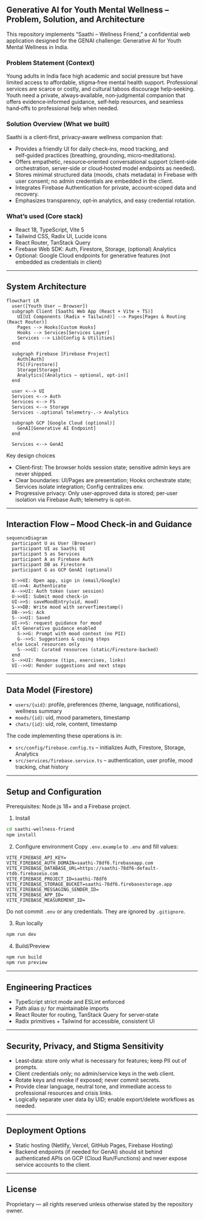 ## Generative AI for Youth Mental Wellness – Problem, Solution, and Architecture

This repository implements “Saathi – Wellness Friend,” a confidential web application designed for the GENAI challenge: Generative AI for Youth Mental Wellness in India.

### Problem Statement (Context)
Young adults in India face high academic and social pressure but have limited access to affordable, stigma‑free mental health support. Professional services are scarce or costly, and cultural taboos discourage help‑seeking. Youth need a private, always‑available, non‑judgmental companion that offers evidence‑informed guidance, self‑help resources, and seamless hand‑offs to professional help when needed.

### Solution Overview (What we built)
Saathi is a client‑first, privacy‑aware wellness companion that:
- Provides a friendly UI for daily check‑ins, mood tracking, and self‑guided practices (breathing, grounding, micro‑meditations).
- Offers empathetic, resource‑oriented conversational support (client‑side orchestration, server‑side or cloud‑hosted model endpoints as needed).
- Stores minimal structured data (moods, chats metadata) in Firebase with user consent; no admin credentials are embedded in the client.
- Integrates Firebase Authentication for private, account‑scoped data and recovery.
- Emphasizes transparency, opt‑in analytics, and easy credential rotation.

### What’s used (Core stack)
- React 18, TypeScript, Vite 5
- Tailwind CSS, Radix UI, Lucide icons
- React Router, TanStack Query
- Firebase Web SDK: Auth, Firestore, Storage, (optional) Analytics
- Optional: Google Cloud endpoints for generative features (not embedded as credentials in client)

---

## System Architecture

```mermaid
flowchart LR
  user([Youth User – Browser])
  subgraph Client [Saathi Web App (React + Vite + TS)]
    UI[UI Components (Radix + Tailwind)] --> Pages[Pages & Routing (React Router)]
    Pages --> Hooks[Custom Hooks]
    Hooks --> Services[Services Layer]
    Services --> Lib[Config & Utilities]
  end

  subgraph Firebase [Firebase Project]
    Auth[Auth]
    FS[(Firestore)]
    Storage[Storage]
    Analytics[(Analytics – optional, opt‑in)]
  end

  user <--> UI
  Services <--> Auth
  Services <--> FS
  Services <--> Storage
  Services -.optional telemetry-.-> Analytics

  subgraph GCP [Google Cloud (optional)]
    GenAI[Generative AI Endpoint]
  end

  Services <--> GenAI
```

Key design choices
- Client‑first: The browser holds session state; sensitive admin keys are never shipped.
- Clear boundaries: UI/Pages are presentation; Hooks orchestrate state; Services isolate integration; Config centralizes env.
- Progressive privacy: Only user‑approved data is stored; per‑user isolation via Firebase Auth; telemetry is opt‑in.

---

## Interaction Flow – Mood Check‑in and Guidance

```mermaid
sequenceDiagram
  participant U as User (Browser)
  participant UI as Saathi UI
  participant S as Services
  participant A as Firebase Auth
  participant DB as Firestore
  participant G as GCP GenAI (optional)

  U->>UI: Open app, sign in (email/Google)
  UI->>A: Authenticate
  A-->>UI: Auth token (user session)
  U->>UI: Submit mood check‑in
  UI->>S: saveMoodEntry(uid, mood)
  S->>DB: Write mood with serverTimestamp()
  DB-->>S: Ack
  S-->>UI: Saved
  UI->>S: request guidance for mood
  alt Generative guidance enabled
    S->>G: Prompt with mood context (no PII)
    G-->>S: Suggestions & coping steps
  else Local resources only
    S-->>UI: Curated resources (static/Firestore‑backed)
  end
  S-->>UI: Response (tips, exercises, links)
  UI-->>U: Render suggestions and next steps
```

---

## Data Model (Firestore)
- `users/{uid}`: profile, preferences (theme, language, notifications), wellness summary
- `moods/{id}`: uid, mood parameters, timestamp
- `chats/{id}`: uid, role, content, timestamp

The code implementing these operations is in:
- `src/config/firebase.config.ts` – initializes Auth, Firestore, Storage, Analytics
- `src/services/firebase.service.ts` – authentication, user profile, mood tracking, chat history

---

## Setup and Configuration
Prerequisites: Node.js 18+ and a Firebase project.

1) Install
```bash
cd saathi-wellness-friend
npm install
```

2) Configure environment
Copy `.env.example` to `.env` and fill values:
```env
VITE_FIREBASE_API_KEY=
VITE_FIREBASE_AUTH_DOMAIN=saathi-78df6.firebaseapp.com
VITE_FIREBASE_DATABASE_URL=https://saathi-78df6-default-rtdb.firebaseio.com
VITE_FIREBASE_PROJECT_ID=saathi-78df6
VITE_FIREBASE_STORAGE_BUCKET=saathi-78df6.firebasestorage.app
VITE_FIREBASE_MESSAGING_SENDER_ID=
VITE_FIREBASE_APP_ID=
VITE_FIREBASE_MEASUREMENT_ID=
```
Do not commit `.env` or any credentials. They are ignored by `.gitignore`.

3) Run locally
```bash
npm run dev
```

4) Build/Preview
```bash
npm run build
npm run preview
```

---

## Engineering Practices
- TypeScript strict mode and ESLint enforced
- Path alias `@/` for maintainable imports
- React Router for routing, TanStack Query for server‑state
- Radix primitives + Tailwind for accessible, consistent UI

---

## Security, Privacy, and Stigma Sensitivity
- Least‑data: store only what is necessary for features; keep PII out of prompts.
- Client credentials only; no admin/service keys in the web client.
- Rotate keys and revoke if exposed; never commit secrets.
- Provide clear language, neutral tone, and immediate access to professional resources and crisis links.
- Logically separate user data by UID; enable export/delete workflows as needed.

---

## Deployment Options
- Static hosting (Netlify, Vercel, GitHub Pages, Firebase Hosting)
- Backend endpoints (if needed for GenAI) should sit behind authenticated APIs on GCP (Cloud Run/Functions) and never expose service accounts to the client.

---

## License
Proprietary — all rights reserved unless otherwise stated by the repository owner.

